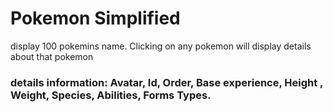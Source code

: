 # Pokemon Simplified
display 100 pokemins name. Clicking on any pokemon will display details about that pokemon
### details information: Avatar, Id, Order, Base experience, Height , Weight, Species,  Abilities, Forms Types.